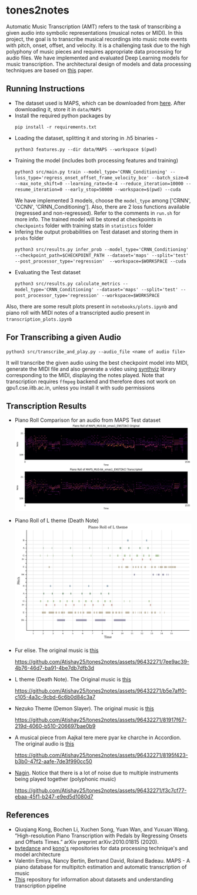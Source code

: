 # tones2notes

Automatic Music Transcription (AMT) refers to the task of transcribing a given audio into symbolic representations (musical notes or MIDI). In this project, the goal is to transcribe musical recordings into music note events with pitch, onset, offset, and velocity. It is a challenging task due to the high polyphony of music pieces and requires appropriate data processing for audio files. We have implemented and evaluated Deep Learning models for music transcription. The architectural design of models and data processing techniques are based on [this](https://arxiv.org/pdf/2010.01815.pdf) paper. 


## Running Instructions
- The dataset used is MAPS, which can be downloaded from [here](https://amubox.univ-amu.fr/index.php/s/iNG0xc5Td1Nv4rR). After downloading it, store it in `data/MAPS`
- Install the required python packages by 
    ```
    pip install -r requirements.txt 
    ```
- Loading the dataset, splitting it and storing in .h5 binaries -
    ```
    python3 features.py --dir data/MAPS --workspace $(pwd)
    ```
- Training the model (includes both processing features and training)
    ```
    python3 src/main.py train --model_type='CRNN_Conditioning' --loss_type='regress_onset_offset_frame_velocity_bce' --batch_size=8 --max_note_shift=0 --learning_rate=5e-4 --reduce_iteration=10000 --resume_iteration=0 --early_stop=50000 --workspace=$(pwd) --cuda
    ```
    We have implemented 3 models, choose the `model_type` among ['CRNN', 'CCNN', 'CRNN_Conditioning']. Also, there are 2 loss functions available (regressed and non-regressed). Refer to the comments in `run.sh` for more info. The trained model will be stored at checkpoints in `checkpoints` folder with training stats in `statistics` folder
- Infering the output probabilities on Test dataset and storing them in `probs` folder
    ```
    python3 src/results.py infer_prob --model_type='CRNN_Conditioning' --checkpoint_path=$CHECKPOINT_PATH --dataset='maps' --split='test' --post_processor_type='regression'  --workspace=$WORKSPACE --cuda 
    ```
- Evaluating the Test dataset 
    ```
    python3 src/results.py calculate_metrics --model_type='CRNN_Conditioning' --dataset='maps' --split='test' --post_processor_type='regression' --workspace=$WORKSPACE 
    ```
Also, there are some result plots present in `notebooks/plots.ipynb` and piano roll with MIDI notes of a transcripted audio present in `transcription_plots.ipynb`
## For Transcribing a given Audio
```
python3 src/transcribe_and_play.py --audio_file <name of audio file>
```
It will transcribe the given audio using the best checkpoint model into MIDI, generate the MIDI file and also generate a video using [synthviz](https://pypi.org/project/synthviz/) library corresponding to the MIDI, displaying the notes played. Note that transcription requires `ffmpeg` backend and therefore does not work on gpu1.cse.iitb.ac.in, unless you install it with sudo permissions


## Transcription Results

- Piano Roll Comparison for an audio from MAPS Test dataset
    ![Piano Roll](./results/maps_piano_roll.png)
- Piano Roll of L theme (Death Note)
    ![Piano Roll](./results/L_theme_piano_roll.png)
- Fur elise. The original music is [this](https://iitbacin-my.sharepoint.com/:u:/g/personal/210050026_iitb_ac_in/Eb3wFnBxks1Ktf0Lubr5zjsBPbInoPKE9HHKohwhm-XOvw?e=Exf9aH&nav=eyJyZWZlcnJhbEluZm8iOnsicmVmZXJyYWxBcHAiOiJTdHJlYW1XZWJBcHAiLCJyZWZlcnJhbFZpZXciOiJTaGFyZURpYWxvZy1MaW5rIiwicmVmZXJyYWxBcHBQbGF0Zm9ybSI6IldlYiIsInJlZmVycmFsTW9kZSI6InZpZXcifX0%3D)
  
    https://github.com/Atishay25/tones2notes/assets/96432271/7ee9ac39-4b76-46d7-ba91-4be7db7dfb3d
- L theme (Death Note). The Original music is [this](https://www.youtube.com/watch?v=qR6dzwQahOM)

    https://github.com/Atishay25/tones2notes/assets/96432271/b5e7aff0-c105-4a3c-9cbd-6c6b0d84c3a7
- Nezuko Theme (Demon Slayer). The original music is [this](https://iitbacin-my.sharepoint.com/:u:/g/personal/210050026_iitb_ac_in/EaWBDoJrKDVEjRnYUKqeOpYBAlQ6bsyHazW6lyfAwtEvkg?e=ZcBZxe&nav=eyJyZWZlcnJhbEluZm8iOnsicmVmZXJyYWxBcHAiOiJTdHJlYW1XZWJBcHAiLCJyZWZlcnJhbFZpZXciOiJTaGFyZURpYWxvZy1MaW5rIiwicmVmZXJyYWxBcHBQbGF0Zm9ybSI6IldlYiIsInJlZmVycmFsTW9kZSI6InZpZXcifX0%3D)

    https://github.com/Atishay25/tones2notes/assets/96432271/81917f67-219d-4060-b510-206697bae0b9
- A musical piece from Aajkal tere mere pyar ke charche in Accordion. The original audio is [this](https://iitbacin-my.sharepoint.com/:u:/g/personal/210050026_iitb_ac_in/EYGvs6tPXKVMosWJ437BEuABmMQxtsDqO5geySFfj6IiIQ?nav=eyJyZWZlcnJhbEluZm8iOnsicmVmZXJyYWxBcHAiOiJPbmVEcml2ZUZvckJ1c2luZXNzIiwicmVmZXJyYWxBcHBQbGF0Zm9ybSI6IldlYiIsInJlZmVycmFsTW9kZSI6InZpZXciLCJyZWZlcnJhbFZpZXciOiJNeUZpbGVzTGlua0RpcmVjdCJ9fQ&e=uciCdn)

    https://github.com/Atishay25/tones2notes/assets/96432271/8195f423-b3b0-47f2-aafe-7de3f990cc50
- [Nagin](https://iitbacin-my.sharepoint.com/:u:/g/personal/210050026_iitb_ac_in/EQP27s5he2FDmGi1vHTLsQgBYDi9Uu-ar54doOQ3o4_SQA?e=eLuLqX&nav=eyJyZWZlcnJhbEluZm8iOnsicmVmZXJyYWxBcHAiOiJTdHJlYW1XZWJBcHAiLCJyZWZlcnJhbFZpZXciOiJTaGFyZURpYWxvZy1MaW5rIiwicmVmZXJyYWxBcHBQbGF0Zm9ybSI6IldlYiIsInJlZmVycmFsTW9kZSI6InZpZXcifX0%3D). Notice that there is a lot of noise due to multiple instruments being played together (polyphonic music)

    https://github.com/Atishay25/tones2notes/assets/96432271/f3c7cf77-ebaa-45f1-b247-e9ed5d1080d7

## References

- Qiuqiang Kong, Bochen Li, Xuchen Song, Yuan Wan, and Yuxuan Wang. ”High-resolution Piano Transcription with Pedals by Regressing Onsets and Offsets Times.” arXiv preprint arXiv:2010.01815 (2020).
- [bytedance](https://github.com/bytedance/piano_transcription) and [kong's](https://github.com/qiuqiangkong/music_transcription_MAPS) repositories for data processing technique's and model architecture
- Valentin Emiya, Nancy Bertin, Bertrand David, Roland Badeau. MAPS - A piano database for multipitch estimation and automatic transcription of music
- [This](https://github.com/BShakhovsky/PolyphonicPianoTranscription) repository for information about datasets and understanding transcription pipeline
